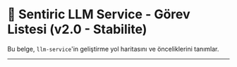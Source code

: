 # 🧠 Sentiric LLM Service - Görev Listesi (v2.0 - Stabilite)

Bu belge, `llm-service`'in geliştirme yol haritasını ve önceliklerini tanımlar.

---
